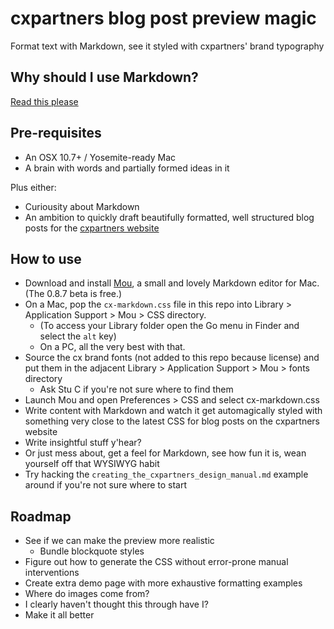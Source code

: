 # cxpartners blog post preview magic

Format text with Markdown, see it styled with cxpartners' brand typography

## Why should I use Markdown?

[Read this please](why-markdown.md)


## Pre-requisites

- An OSX 10.7+ / Yosemite-ready Mac
- A brain with words and partially formed ideas in it

Plus either:

- Curiousity about Markdown
- An ambition to quickly draft beautifully formatted, well structured blog posts for the [cxpartners website](http://www.cxpartners.co.uk)

## How to use

- Download and install [Mou](http://25.io/mou/), a small and lovely Markdown editor for Mac. (The 0.8.7 beta is free.)
- On a Mac, pop the `cx-markdown.css` file in this repo into Library > Application Support > Mou > CSS directory. 
  - (To access your Library folder open the Go menu in Finder and select the `alt` key)
  - On a PC, all the very best with that.
- Source the cx brand fonts (not added to this repo because license) and put them in the adjacent Library > Application Support > Mou > fonts directory
  - Ask Stu C if you're not sure where to find them
- Launch Mou and open Preferences > CSS and select cx-markdown.css
- Write content with Markdown and watch it get automagically styled with something very close to the latest CSS for blog posts on the cxpartners website
- Write insightful stuff y'hear?
- Or just mess about, get a feel for Markdown, see how fun it is, wean yourself off that WYSIWYG habit
- Try hacking the `creating_the_cxpartners_design_manual.md` example around if you're not sure where to start

## Roadmap

- See if we can make the preview more realistic
  - Bundle blockquote styles
- Figure out how to generate the CSS without error-prone manual interventions
- Create extra demo page with more exhaustive formatting examples
- Where do images come from?
- I clearly haven't thought this through have I?
- Make it all better